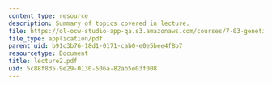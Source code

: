 ```yaml
---
content_type: resource
description: Summary of topics covered in lecture.
file: https://ol-ocw-studio-app-qa.s3.amazonaws.com/courses/7-03-genetics-fall-2004/5c88f8d59e290130506a82ab5e03f008_lecture2.pdf
file_type: application/pdf
parent_uid: b91c3b76-18d1-0171-cab0-e0e5bee4f8b7
resourcetype: Document
title: lecture2.pdf
uid: 5c88f8d5-9e29-0130-506a-82ab5e03f008
---
```

